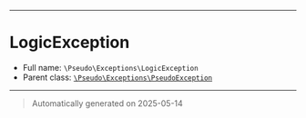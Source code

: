***

# LogicException





* Full name: `\Pseudo\Exceptions\LogicException`
* Parent class: [`\Pseudo\Exceptions\PseudoException`](./PseudoException.md)






***
> Automatically generated on 2025-05-14
